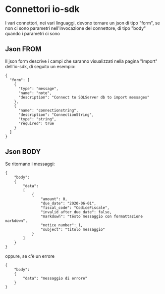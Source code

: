 # Connettori io-sdk  

I vari connettori, nei vari linguaggi, devono tornare un json di tipo "form", se non ci sono parametri nell'invocazione del connettore, di tipo "body" quando i parametri ci sono  

## Json FROM  

Il json form descrive i campi che saranno visualizzati nella pagina "Import" dell'io-sdk, di seguito un esempio:


```
{
  "form": [
    {
      "type": "message",
      "name": "note",
      "description": "Connect to SQLServer db to import messages"
    },
    {
      "name": "connectionstring",
      "description": "ConnectionString",
      "type": "string",
      "required": true
    }
  ]
}
```


## Json BODY  

Se ritornano i messaggi:  

```
{
    "body": 
    {
        "data":
        [
            {
                "amount": 0,
                "due_date": "2020-06-01",
                "fiscal_code": "CodiceFiscale",
                "invalid_after_due_date": false,
                "markdown": "testo messaggio con formattazione markdown",
                "notice_number": 1,
                "subject": "titolo messaggio"
            }
        ]
    }
}

```

oppure, se c'è un errore  

```
{
    "body": 
    {
        "data": "messaggio di errore"
    }
}
```

